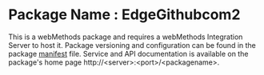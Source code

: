 # Package Name : EdgeGithubcom2
This is a webMethods package and requires a webMethods Integration Server to host it. Package versioning and configuration can be found in the package [manifest](./EdgeGithubcom2/manifest.v3) file. Service and API documentation is available on the package's home page http://&lt;server&gt;:&lt;port&gt;/&lt;packagename>.